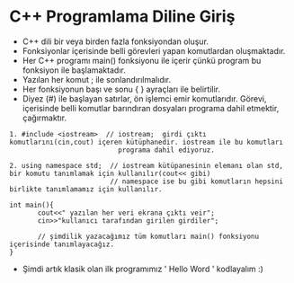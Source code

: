 # C++ Programlama Diline Giriş
- C++ dili bir veya birden fazla fonksiyondan oluşur.
- Fonksiyonlar içerisinde belli görevleri yapan komutlardan  oluşmaktadır.
- Her C++ programı  main() fonksiyonu ile içerir çünkü program bu fonksiyon ile başlamaktadır.
- Yazılan her komut ; ile sonlandırılmalıdır.
- Her fonksiyonun başı ve sonu { } ayraçları ile belirtilir. 
- Diyez (#) ile başlayan satırlar, ön işlemci emir komutlarıdır. Görevi, içerisinde belli komutlar barındıran dosyaları programa dahil etmektir, çağırmaktır. 

```  
1. #include <iostream>  // iostream;  girdi çıktı komutlarını(cin,cout) içeren kütüphanedir. iostream ile bu komutları 
                           programa dahil ediyoruz.
```

```
2. using namespace std;  // iostream kütüpanesinin elemanı olan std, bir komutu tanımlamak için kullanılır(cout<< gibi)
                         // namespace ise bu gibi komutların hepsini birlikte tanımlamamız için kullanılır.
```

```
int main(){
       cout<<" yazılan her veri ekrana çıktı veir";
       cin>>"kullanıcı tarafından girilen girdiler";
       
       // şimdilik yazacağımız tüm komutları main() fonksiyonu içerisinde tanımlayacağız.
}
```
- Şimdi artık klasik olan ilk programımız ' Hello Word ' kodlayalım :)
